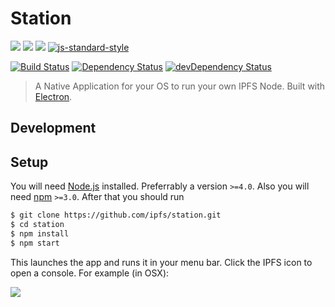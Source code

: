 # Station

[![](https://img.shields.io/badge/made%20by-Protocol%20Labs-blue.svg?style=flat-square)](http://ipn.io) [![](https://img.shields.io/badge/project-IPFS-blue.svg?style=flat-square)](http://ipfs.io/) [![](https://img.shields.io/badge/freenode-%23ipfs-blue.svg?style=flat-square)](http://webchat.freenode.net/?channels=%23ipfs) [![js-standard-style](https://img.shields.io/badge/code%20style-standard-brightgreen.svg?style=flat-square)](https://github.com/ipfs/station)

[![Build Status](https://img.shields.io/travis/ipfs/station/master.svg?style=flat-square)](https://travis-ci.org/ipfs/station) [![Dependency Status](https://img.shields.io/david/ipfs/station.svg?style=flat-square)](https://david-dm.org/ipfs/station) [![devDependency Status](https://img.shields.io/david/dev/ipfs/station.svg?style=flat-square)](https://david-dm.org/ipfs/station#info=devDependencies)

> A Native Application for your OS to run your own IPFS Node. Built with [Electron](http://electron.atom.io/).

## Development

## Setup

You will need [Node.js](https://nodejs.org/en/) installed. Preferrably a version `>=4.0`. Also you will need [npm](npmjs.org) `>=3.0`. After that you should run

```bash
$ git clone https://github.com/ipfs/station.git
$ cd station
$ npm install
$ npm start
```

This launches the app and runs it in your menu bar. Click the IPFS icon to open a console. For example (in OSX):

![](https://ipfs.io/ipfs/QmaufMhYVWPKwhC1jSb4qHBxgiahrq9ct2hgqk5cZxeE7s)

